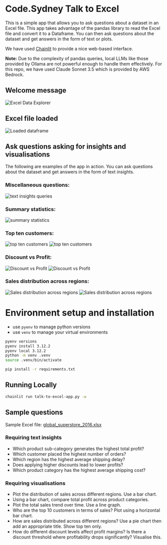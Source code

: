# Code.Sydney Talk to Excel
This is a simple app that allows you to ask questions about a dataset in an Excel file. This app takes advantage of the pandas library to read the Excel file and convert it to a Dataframe. You can then ask questions about the dataset and get answers in the form of text or plots.

We have used [Chainlit](https://docs.chainlit.io/get-started/overview) to provide a nice web-based interface. 

**Note:** Due to the complexity of pandas queries, local LLMs like those provided by Ollama are not powerful enough to handle them effectively. For this repo, we have used Claude Sonnet 3.5 which is provided by AWS Bedrock.  

## Welcome message
![Excel Data Explorer](./images/excel-data-explorer.png)

## Excel file loaded
![Loaded dataframe](./images/loaded-xls-dataframe.png)

## Ask questions asking for insights and visualisations

The following are examples of the app in action. You can ask questions about the dataset and get answers in the form of text insights.

### Miscellaneous questions:
![text insights queries](./images/text-insights-queries.png)

### Summary statistics:
![summary statistics](./images/summary-statistics.png)

### Top ten customers:
![top ten customers](./images/top-10-customers-1.png)
![top ten customers](./images/top-10-customers-2.png)

### Discount vs Profit:
![Discount vs Profit](./images/discount-vs-profit-1.png)
![Discount vs Profit](./images/discount-vs-profit-2.png)

### Sales distribution across regions:
![Sales distribution across regions](./images/sales-distribution-1.png)
![Sales distribution across regions](./images/sales-distribution-2.png)

# Environment setup and installation
- use `pyenv` to manage python versions
- use `venv` to manage your virtual environments

```bash
pyenv versions
pyenv install 3.12.2
pyenv local 3.12.2
python -m venv .venv
source .venv/bin/activate

pip install -r requirements.txt
```

## Running Locally

```bash
chainlit run talk-to-excel-app.py -w
```

## Sample questions
Sample Excel file: [global_superstore_2016.xlsx](./global_superstore_2016.xlsx)

### Requiring text insights
- Which product sub-category generates the highest total profit?
- Which customer placed the highest number of orders?
- Which region has the highest average shipping delay?
- Does applying higher discounts lead to lower profits?
- Which product category has the highest average shipping cost?

### Requiring visualisations
- Plot the distribution of sales across different regions. Use a bar chart.
- Using a bar chart, compare total profit across product categories.
- Plot the total sales trend over time. Use a line graph.
- Who are the top 10 customers in terms of sales? Plot using a horizontal bar chart.
- How are sales distributed across different regions? Use a pie chart then add an appropriate title. Show top ten only.
- How do different discount levels affect profit margins? Is there a discount threshold where profitability drops significantly? Visualise this.